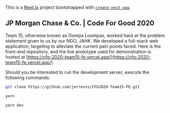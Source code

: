 This is a [Next.js](https://nextjs.org/) project bootstrapped with [`create-next-app`](https://github.com/vercel/next.js/tree/canary/packages/create-next-app).

## JP Morgan Chase & Co. | Code For Good 2020

Team 15, otherwise known as Oompa Loompas, worked hard at the problem statement given to us by our NGO, JAHK. We developed a full-stack web application, targeting to alleviate the current pain points faced. Here is the front-end repository, and the live prototype used for demonstration is hosted at [https://cfg-2020-team15-fe.vercel.app/](https://cfg-2020-team15-fe.vercel.app/)

Should you be interested to run the development server, execute the following commands:

```bash
git clone https://github.com/jerrenss/CFG2020-Team15-FE.git

yarn

yarn dev
```
